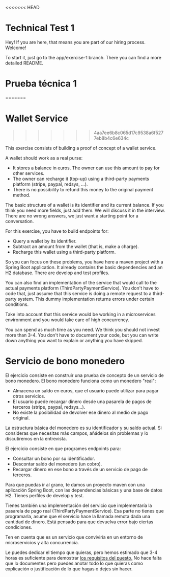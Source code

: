<<<<<<< HEAD
# Technical Test 1

Hey! If you are here, that means you are part of our hiring process. Welcome!

To start it, just go to the app/exercise-1 branch. There you can find a more detailed README.


# Prueba técnica 1
=======
# Wallet Service
>>>>>>> 4aa7ee6b8c065d17c9538a6f5277eb8b4c6e634c

This exercise consists of building a proof of concept of a wallet service.

A wallet should work as a real purse:
- It stores a balance in euros. The owner can use this amount to pay for other services.
- The owner can recharge it (top-up) using a third-party payments platform (stripe, paypal, redsys, ...).
- There is no possibility to refund this money to the original payment method.

The basic structure of a wallet is its identifier and its current balance. If you think you need more fields,  just add them. We will discuss it in the interview. There are no wrong answers, we just want a starting point for a conversation.

For this exercise, you have to build endpoints for:
- Query a wallet by its identifier.
- Subtract an amount from the wallet (that is, make a charge).
- Recharge this wallet using a third-party platform.

So you can focus on these problems, you have here a maven project with a Spring Boot application. It already contains
the basic dependencies and an H2 database. There are develop and test profiles.

You can also find an implementation of the service that would call to the actual payments platform (ThirdPartyPaymentService).
You don't have to code that, just assume that this service is doing a remote request to a third-party system. 
This dummy implementation returns errors under certain conditions.

Take into account that this service would be working in a microservices environment and you would take care of high concurrency.

You can spend as much time as you need. We think you should not invest more than 3-4.
You don't have to document your code, but you can write down anything you want to explain or anything you have skipped.


# Servicio de bono monedero

El ejercicio consiste en construir una prueba de concepto de un servicio de bono monedero.
El bono monedero funciona como un monedero "real":
- Almacena un saldo en euros, que el usuario puede utilizar para pagar otros servicios.
- El usuario puede recargar dinero desde una pasarela de pagos de terceros (stripe, paypal, redsys...).
- No existe la posibilidad de devolver ese dinero al medio de pago original.

La estructura básica del monedero es su identificador y su saldo actual. Si consideras que necesitas más campos,
añádelos sin problemas y lo discutiremos en la entrevista.

El ejercicio consiste en que programes endpoints para:
- Consultar un bono por su identificador.
- Descontar saldo del monedero (un cobro).
- Recargar dinero en ese bono a través de un servicio de pago de terceros.

Para que puedas ir al grano, te damos un proyecto maven con una aplicación Spring Boot, con las dependencias básicas y una
base de datos H2. Tienes perfiles de develop y test.

Tienes también una implementación del servicio que implementaría la pasarela de pago real (ThirdPartyPaymentService).
Esa parte no tienes que programarla, asume que el servicio hace la llamada remota dada una cantidad de dinero.
Está pensado para que devuelva error bajo ciertas condiciones.

Ten en cuenta que es un servicio que conviviría en un entorno de microservicios y alta concurrencia.

Le puedes dedicar el tiempo que quieras, pero hemos estimado que 3-4 horas es suficiente para demostrar  [los requisitos del puesto.](OFERTA.md#requisitos)
 No hace falta que lo documentes pero puedes anotar todo lo que quieras como explicación o justificación de lo que hagas o dejes sin hacer.